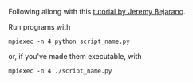 Following allong with this [tutorial by Jeremy Bejarano](http://materials.jeremybejarano.com/MPIwithPython/).

Run programs with

```
mpiexec -n 4 python script_name.py
```
or, if you've made them executable, with

```
mpiexec -n 4 ./script_name.py
```
